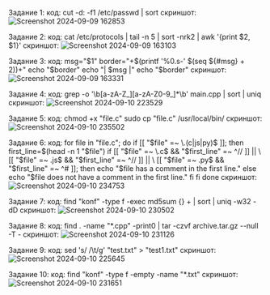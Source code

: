 Задание 1: 
код:
cut -d: -f1 /etc/passwd | sort
скриншот:
![Screenshot 2024-09-09 162853](https://github.com/user-attachments/assets/4650e7a5-41a1-45a9-9c1c-2e582cf4b4e3)

Задание 2: 
код:
cat /etc/protocols | tail -n 5 | sort -nrk2 | awk '{print $2, $1}'
скриншот:
![Screenshot 2024-09-09 163103](https://github.com/user-attachments/assets/828331c6-5642-4f0d-b69f-5675321caa1d)

Задание 3: 
код:
msg="$1"
border="+$(printf '%0.s-' $(seq ${#msg} + 2))+"
echo "$border"
echo "| $msg |"
echo "$border"
скриншот:
![Screenshot 2024-09-09 163331](https://github.com/user-attachments/assets/df98ec16-0516-45c2-8155-5a4e1c7de6c7)

Задание 4: 
код:
grep -o '\b[a-zA-Z_][a-zA-Z0-9_]*\b' main.cpp | sort | uniq
скриншот:
![Screenshot 2024-09-10 223529](https://github.com/user-attachments/assets/18460c74-359e-4598-a87a-1bdda1589ff7)

Задание 5: 
код:
chmod +x "file.c"
sudo cp "file.c" /usr/local/bin/
скриншот:
![Screenshot 2024-09-10 235502](https://github.com/user-attachments/assets/d26a5b14-c8bc-48d7-962d-b2c83a6278c7)

Задание 6: 
код:
for file in "file.c"; do
  if [[ "$file" =~ \.(c|js|py)$ ]]; then
    first_line=$(head -n 1 "$file")
    if [[ "$file" =~ \.c$ && "$first_line" =~ ^// ]] || \
       [[ "$file" =~ \.js$ && "$first_line" =~ ^// ]] || \
       [[ "$file" =~ \.py$ && "$first_line" =~ ^# ]]; then
      echo "$file has a comment in the first line."
    else
      echo "$file does not have a comment in the first line."
    fi
  fi
done
скриншот:
![Screenshot 2024-09-10 234753](https://github.com/user-attachments/assets/0df55188-af06-450b-bb5e-cddcaa9e1d82)


Задание 7: 
код:
find "konf" -type f -exec md5sum {} + | sort | uniq -w32 -dD
скриншот:
![Screenshot 2024-09-10 230502](https://github.com/user-attachments/assets/c9fce292-a1c5-43fc-a36b-2fa9f61b74ae)


Задание 8: 
код:
find . -name "*.cpp" -print0 | tar -czvf archive.tar.gz --null -T -
скриншот:
![Screenshot 2024-09-10 231126](https://github.com/user-attachments/assets/8ee4b6f3-281d-43a9-8d8c-397d74501fa9)


Задание 9: 
код:
sed 's/    /\t/g' "test.txt" > "test1.txt"
скриншот:
![Screenshot 2024-09-10 225645](https://github.com/user-attachments/assets/dc98d721-f563-4210-8fff-ba723861a1e5)

Задание 10: 
код:
find "konf" -type f -empty -name "*.txt"
скриншот:
![Screenshot 2024-09-10 231651](https://github.com/user-attachments/assets/b412699f-6573-48ba-8087-983a2cd018a9)
